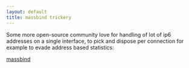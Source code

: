 ```yaml
---
layout: default
title: massbind trickery
---
```


Some more open-source community love for handling of
lot of ip6 addresses on a single interface, to pick
and dispose per connection for example to evade address
based statistics:

[massbind](https://github.com/stealth/massbind)


